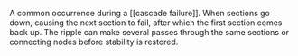 A common occurrence during a [[cascade failure]]. When sections go down, causing the next section to fail, after which the first section comes back up. The ripple can make several passes through the same sections or connecting nodes before stability is restored.